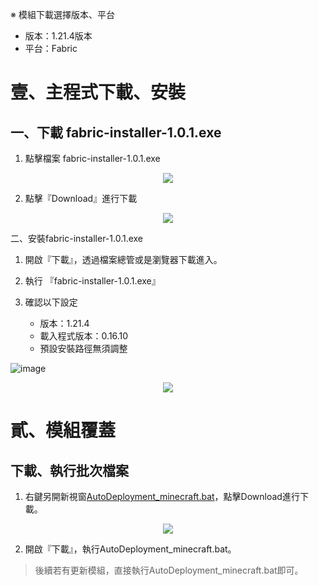 ※ 模組下載選擇版本、平台
- 版本：1.21.4版本
- 平台：Fabric

# 壹、主程式下載、安裝
## 一、下載 fabric-installer-1.0.1.exe

1. 點擊檔案 fabric-installer-1.0.1.exe

<p align="center">
    <img src="https://github.com/user-attachments/assets/c001c013-0bd6-4c6b-8680-f059662aefa7">
</p>

2. 點擊『Download』進行下載

<p align="center">
    <img src="https://github.com/user-attachments/assets/40505aef-9759-4e66-bc4a-9df070a40382">
</p>

二、安裝fabric-installer-1.0.1.exe

1. 開啟『下載』，透過檔案總管或是瀏覽器下載進入。

2. 執行 『fabric-installer-1.0.1.exe』

3. 確認以下設定
   - 版本：1.21.4
   - 載入程式版本：0.16.10
   - 預設安裝路徑無須調整

![image]()
<p align="center">
    <img src="https://github.com/user-attachments/assets/af9c1ab0-4924-4a21-9a56-e61adfe2d83e">
</p>

# 貳、模組覆蓋

## 下載、執行批次檔案

1. 右鍵另開新視窗[AutoDeployment_minecraft.bat](https://github.com/raytinchen/minecraft-1.21.4-Client/blob/main/AutoDeployment_minecraft.bat)，點擊Download進行下載。

<p align="center">
    <img src="https://github.com/user-attachments/assets/ea761bd0-6822-4ca5-a334-ee27d2e91616">
</p>

2. 開啟『下載』，執行AutoDeployment_minecraft.bat。

> 後續若有更新模組，直接執行AutoDeployment_minecraft.bat即可。
